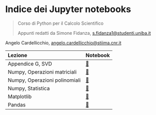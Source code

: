 # Indice dei Jupyter notebooks

> Corso di Python per il Calcolo Scientifico
>
> Appunti redatti da Simone Fidanza, s.fidanza1@studenti.uniba.it

Angelo Cardellicchio, angelo.cardellicchio@stiima.cnr.it

| Lezione                       | Notebook                               |
| :---------------------------- | :------------------------------------- |
| Appendice G, SVD              | [:link:](./G_svd.ipynb)                |
| Numpy, Operazioni matriciali  | [:link:](./7.4_numpy_matrix_ops.ipynb) |
| Numpy, Operazioni polinomiali | [:link:](./7.5_numpy_poly_ops.ipynb)   |
| Numpy, Statistica             | [:link:](./7.6_numpy_statistics.ipynb) |
| Matplotlib                    | [:link:](./8_matplotlib.ipynb)         |
| Pandas                        | [:link:](./9_pandas.ipynb)             |

